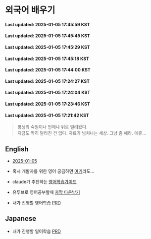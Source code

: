 # 외국어 배우기
#### Last updated: 2025-01-05 17:45:59 KST

#### Last updated: 2025-01-05 17:45:45 KST

#### Last updated: 2025-01-05 17:45:29 KST

#### Last updated: 2025-01-05 17:45:18 KST

#### Last updated: 2025-01-05 17:44:00 KST

#### Last updated: 2025-01-05 17:24:27 KST

#### Last updated: 2025-01-05 17:24:04 KST

#### Last updated: 2025-01-05 17:23:46 KST

#### Last updated: 2025-01-05 17:21:42 KST

> 평생의 숙원이나 언제나 뒤로 밀려왔다.   
> 지금도 딱히 달라진 건 없다.
> 자료가 넘처나는 세상. 그냥 좀 해라. 에휴...


## English
- [2025-01-05](foreign-lang/en/20250105.md)












- 혹시 개발자를 위한 영어 궁금하면 [여기](https://www.freecodecamp.org/learn/a2-english-for-developers/)라도...
- claude가 추천하는 [영어학습가이드](en/english-learning-guide.md)
- 유투브로 영어공부할때 [자막 다운받기](https://downsub.com/)
- 내가 진행할 영어학습 [PRD](en/en-studyprd.md)

## Japanese






   
- 내가 진행할 일어학습 [PRD](jp/jp-studyprd.md)
   

   